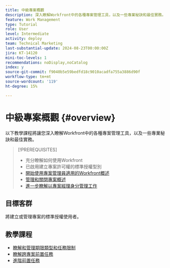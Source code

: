 ```yaml
---
title: 中級專案概觀
description: 深入瞭解Workfront中的各種專案管理工具，以及一些專業秘訣和最佳實務。
feature: Work Management
type: Tutorial
role: User
level: Intermediate
activity: deploy
team: Technical Marketing
last-substantial-update: 2024-08-23T00:00:00Z
jira: KT-14120
mini-toc-levels: 1
recommendations: noDisplay,noCatalog
index: y
source-git-commit: f9040b5e59bedfd18c9010acadfa755a3886d90f
workflow-type: tm+mt
source-wordcount: '119'
ht-degree: 15%

---
```



# 中級專案概觀 {#overview}

以下教學課程將讓您深入瞭解Workfront中的各種專案管理工具，以及一些專業秘訣和最佳實務。

>[!PREREQUISITES]
>
>* 充分瞭解如何使用Workfront
>* 已啟用建立專案許可權的標準授權型別
>* [開始使用專案管理員適用的Workfront概述](https://experienceleague.adobe.com/?recommended=Workfront-U-1-2022.1.planners)
>* [管理和關閉專案概述](https://experienceleague.adobe.com/?recommended=Workfront-U-1-2022.2.planners)
>* [進一步瞭解以專案經理身分管理工作](https://experienceleague.adobe.com/?recommended=Workfront-U-1-2022.3.planners)

## 目標客群

將建立或管理專案的標準授權使用者。

## 教學課程

* [瞭解和管理期限類型和任務限制](understand-and-manage-duration-types-and-task-constraints.md)
* [瞭解跨專案前置任務](understand-cross-project-predecessors.md)
* [進階前置任務](advanced-predecessors.md)
